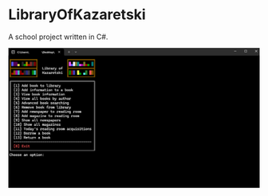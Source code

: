 # LibraryOfKazaretski
A school project written in C#.

![Screenshot of the Application](https://github.com/Kazaretski/LibraryOfKazaretski/blob/main/demo.png)
